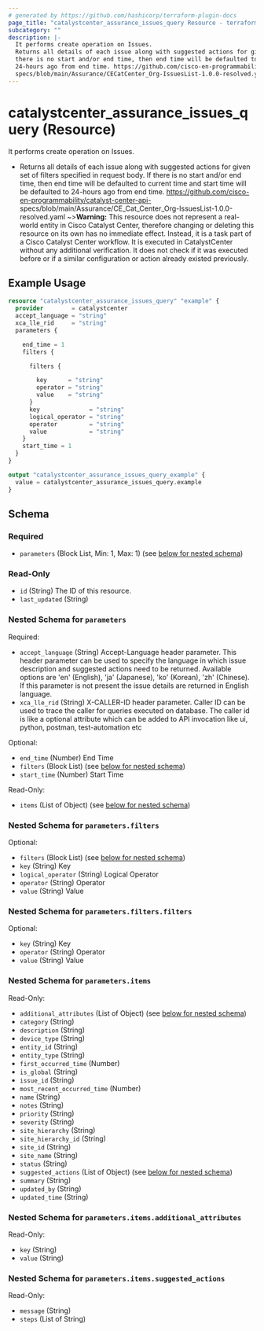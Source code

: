 ```yaml
---
# generated by https://github.com/hashicorp/terraform-plugin-docs
page_title: "catalystcenter_assurance_issues_query Resource - terraform-provider-catalystcenter"
subcategory: ""
description: |-
  It performs create operation on Issues.
  Returns all details of each issue along with suggested actions for given set of filters specified in request body. If
  there is no start and/or end time, then end time will be defaulted to current time and start time will be defaulted to
  24-hours ago from end time. https://github.com/cisco-en-programmability/catalyst-center-api-
  specs/blob/main/Assurance/CECatCenter_Org-IssuesList-1.0.0-resolved.yaml
---
```


# catalystcenter_assurance_issues_query (Resource)

It performs create operation on Issues.

- Returns all details of each issue along with suggested actions for given set of filters specified in request body. If
there is no start and/or end time, then end time will be defaulted to current time and start time will be defaulted to
24-hours ago from end time. https://github.com/cisco-en-programmability/catalyst-center-api-
specs/blob/main/Assurance/CE_Cat_Center_Org-IssuesList-1.0.0-resolved.yaml
~>**Warning:**
This resource does not represent a real-world entity in Cisco Catalyst Center, therefore changing or deleting this resource on its own has no immediate effect.
Instead, it is a task part of a Cisco Catalyst Center workflow. It is executed in CatalystCenter without any additional verification. It does not check if it was executed before or if a similar configuration or action already existed previously.

## Example Usage

```terraform
resource "catalystcenter_assurance_issues_query" "example" {
  provider        = catalystcenter
  accept_language = "string"
  xca_lle_rid     = "string"
  parameters {

    end_time = 1
    filters {

      filters {

        key      = "string"
        operator = "string"
        value    = "string"
      }
      key              = "string"
      logical_operator = "string"
      operator         = "string"
      value            = "string"
    }
    start_time = 1
  }
}

output "catalystcenter_assurance_issues_query_example" {
  value = catalystcenter_assurance_issues_query.example
}
```

<!-- schema generated by tfplugindocs -->
## Schema

### Required

- `parameters` (Block List, Min: 1, Max: 1) (see [below for nested schema](#nestedblock--parameters))

### Read-Only

- `id` (String) The ID of this resource.
- `last_updated` (String)

<a id="nestedblock--parameters"></a>
### Nested Schema for `parameters`

Required:

- `accept_language` (String) Accept-Language header parameter. This header parameter can be used to specify the language in which issue description and suggested actions need to be returned. Available options are 'en' (English), 'ja' (Japanese), 'ko' (Korean), 'zh' (Chinese). If this parameter is not present the issue details are returned in English language.
- `xca_lle_rid` (String) X-CALLER-ID header parameter. Caller ID can be used to trace the caller for queries executed on database. The caller id is like a optional attribute which can be added to API invocation like ui, python, postman, test-automation etc

Optional:

- `end_time` (Number) End Time
- `filters` (Block List) (see [below for nested schema](#nestedblock--parameters--filters))
- `start_time` (Number) Start Time

Read-Only:

- `items` (List of Object) (see [below for nested schema](#nestedatt--parameters--items))

<a id="nestedblock--parameters--filters"></a>
### Nested Schema for `parameters.filters`

Optional:

- `filters` (Block List) (see [below for nested schema](#nestedblock--parameters--filters--filters))
- `key` (String) Key
- `logical_operator` (String) Logical Operator
- `operator` (String) Operator
- `value` (String) Value

<a id="nestedblock--parameters--filters--filters"></a>
### Nested Schema for `parameters.filters.filters`

Optional:

- `key` (String) Key
- `operator` (String) Operator
- `value` (String) Value



<a id="nestedatt--parameters--items"></a>
### Nested Schema for `parameters.items`

Read-Only:

- `additional_attributes` (List of Object) (see [below for nested schema](#nestedobjatt--parameters--items--additional_attributes))
- `category` (String)
- `description` (String)
- `device_type` (String)
- `entity_id` (String)
- `entity_type` (String)
- `first_occurred_time` (Number)
- `is_global` (String)
- `issue_id` (String)
- `most_recent_occurred_time` (Number)
- `name` (String)
- `notes` (String)
- `priority` (String)
- `severity` (String)
- `site_hierarchy` (String)
- `site_hierarchy_id` (String)
- `site_id` (String)
- `site_name` (String)
- `status` (String)
- `suggested_actions` (List of Object) (see [below for nested schema](#nestedobjatt--parameters--items--suggested_actions))
- `summary` (String)
- `updated_by` (String)
- `updated_time` (String)

<a id="nestedobjatt--parameters--items--additional_attributes"></a>
### Nested Schema for `parameters.items.additional_attributes`

Read-Only:

- `key` (String)
- `value` (String)


<a id="nestedobjatt--parameters--items--suggested_actions"></a>
### Nested Schema for `parameters.items.suggested_actions`

Read-Only:

- `message` (String)
- `steps` (List of String)

